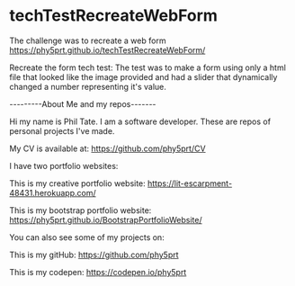 # techTestRecreateWebForm
The challenge was to recreate a web form
https://phy5prt.github.io/techTestRecreateWebForm/

Recreate the form tech test: 
The test was to make a form using only a html file that looked like the image provided and had a slider that dynamically 
changed a number representing it's value.


---------About Me and my repos-------

Hi my name is Phil Tate. I am a software developer. These are repos of personal projects I've made.

My CV is available at: https://github.com/phy5prt/CV

I have two portfolio websites:

This is my creative portfolio website: https://lit-escarpment-48431.herokuapp.com/

This is my bootstrap portfolio website: https://phy5prt.github.io/BootstrapPortfolioWebsite/

You can also see some of my projects on:

This is my gitHub: https://github.com/phy5prt

This is my codepen: https://codepen.io/phy5prt

